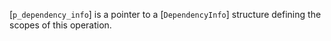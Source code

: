 [`p_dependency_info`] is a pointer to a [`DependencyInfo`] structure
defining the scopes of this operation.